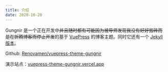 ```yaml
---
title: 介绍
date: 2020-10-20
---
```


Gungnir 是一个正在开发中~~并且随时都有可能因为被导师发现我没有好好搬砖而是在折腾博客而停止开发~~的基于 [VuePress](https://vuepress.vuejs.org/) 的博客主题。同时它还有一个 [Jekyll 版本](/docs/jekyll-theme-gungnir)。

Github: [Renovamen/vuepress-theme-gungnir](https://github.com/Renovamen/vuepress-theme-gungnir)

演示站点：[vuepress-theme-gungnir.vercel.app](https://vuepress-theme-gungnir.vercel.app)